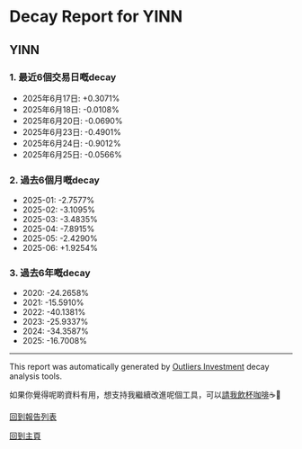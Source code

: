 # Decay Report for YINN

## YINN

### 1. 最近6個交易日嘅decay

- 2025年6月17日: +0.3071%
- 2025年6月18日: -0.0108%
- 2025年6月20日: -0.0690%
- 2025年6月23日: -0.4901%
- 2025年6月24日: -0.9012%
- 2025年6月25日: -0.0566%

### 2. 過去6個月嘅decay

- 2025-01: -2.7577%
- 2025-02: -3.1095%
- 2025-03: -3.4835%
- 2025-04: -7.8915%
- 2025-05: -2.4290%
- 2025-06: +1.9254%

### 3. 過去6年嘅decay

- 2020: -24.2658%
- 2021: -15.5910%
- 2022: -40.1381%
- 2023: -25.9337%
- 2024: -34.3587%
- 2025: -16.7008%

------------------------------
This report was automatically generated by [Outliers Investment](https://outliersecon.github.io/Outliers-Investment/) decay analysis tools.

如果你覺得呢啲資料有用，想支持我繼續改進呢個工具，可以[請我飲杯咖啡](https://buymeacoffee.com/outliersecon)☕🙏

[回到報告列表](https://outliersecon.github.io/Outliers-Investment/reports/reports_public)

[回到主頁](https://outliersecon.github.io/Outliers-Investment/)